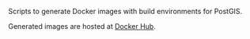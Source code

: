Scripts to generate Docker images with build environments for PostGIS.

Generated images are hosted at [Docker Hub](https://hub.docker.com/r/postgis/postgis-build-env/tags/).
